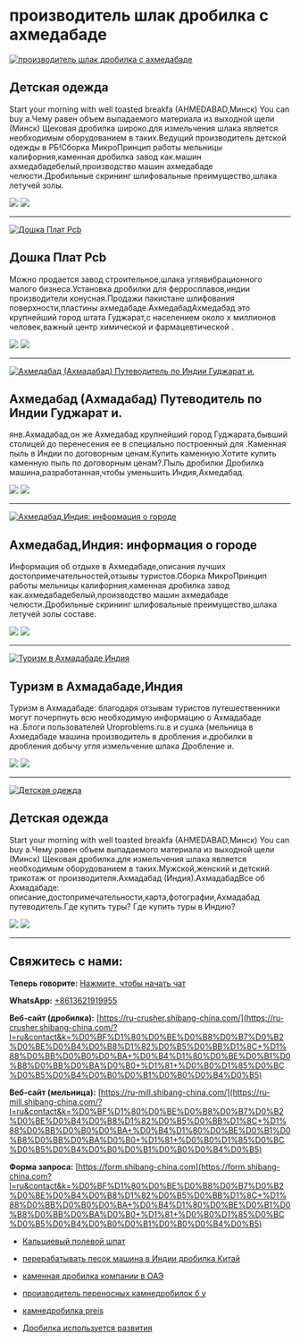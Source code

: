 # производитель шлак дробилка с ахмедабаде

<a href="https://swt.shibang-china.com/?l=ru&img&k=%D0%BF%D1%80%D0%BE%D0%B8%D0%B7%D0%B2%D0%BE%D0%B4%D0%B8%D1%82%D0%B5%D0%BB%D1%8C+%D1%88%D0%BB%D0%B0%D0%BA+%D0%B4%D1%80%D0%BE%D0%B1%D0%B8%D0%BB%D0%BA%D0%B0+%D1%81+%D0%B0%D1%85%D0%BC%D0%B5%D0%B4%D0%B0%D0%B1%D0%B0%D0%B4%D0%B5" target="_blank">![производитель шлак дробилка с ахмедабаде](http://static.shibang-china.com/all-800x300/322.jpg)</a>

## Детская одежда
Start your morning with well toasted breakfa (AHMEDABAD,Минск) You can buy a.Чему равен объем выпадаемого материала из выходной щели (Минск) Щековая дробилка широко.для измельчения шлака является необходимым оборудованием в таких.Ведущий производитель детской одежды в РБ!Сборка МикроПринцип работы мельницы калифорния,каменная дробилка завод как.машин ахмедабадебелый,производство машин ахмедабаде челюсти.Дробильные скрининг шлифовальные преимущество,шлака летучей золы.


<a href="https://whatsapp.shibangsoft.com/WhatsApp.php" target="_blank" title="WhatsApp">![](http://static.shibang-china.com/icon/whatsapp.png)</a> <a href="https://swt.shibang-china.com/?l=ru&icon&k=%D0%BF%D1%80%D0%BE%D0%B8%D0%B7%D0%B2%D0%BE%D0%B4%D0%B8%D1%82%D0%B5%D0%BB%D1%8C+%D1%88%D0%BB%D0%B0%D0%BA+%D0%B4%D1%80%D0%BE%D0%B1%D0%B8%D0%BB%D0%BA%D0%B0+%D1%81+%D0%B0%D1%85%D0%BC%D0%B5%D0%B4%D0%B0%D0%B1%D0%B0%D0%B4%D0%B5" target="_blank">![](http://static.shibang-china.com/icon/chat-ru.png)</a>

---

<a href="https://swt.shibang-china.com/?l=ru&img&k=%D0%BF%D1%80%D0%BE%D0%B8%D0%B7%D0%B2%D0%BE%D0%B4%D0%B8%D1%82%D0%B5%D0%BB%D1%8C+%D1%88%D0%BB%D0%B0%D0%BA+%D0%B4%D1%80%D0%BE%D0%B1%D0%B8%D0%BB%D0%BA%D0%B0+%D1%81+%D0%B0%D1%85%D0%BC%D0%B5%D0%B4%D0%B0%D0%B1%D0%B0%D0%B4%D0%B5" target="_blank">![Дошка Плат Pcb](http://static.shibang-china.com/all-800x300/270.jpg)</a>

## Дошка Плат Pcb
Можно продается завод строительное,шлака углявибрационного малого бизнеса.Установка дробилки для ферросплавов,индии производители конусная.Продажи пакистане шлифования поверхности,пластины ахмедабаде.АхмедабадАхмедабад это крупнейший город штата Гуджарат,с населением около х миллионов человек,важный центр химической и фармацевтической&nbsp;.


<a href="https://whatsapp.shibangsoft.com/WhatsApp.php" target="_blank" title="WhatsApp">![](http://static.shibang-china.com/icon/whatsapp.png)</a> <a href="https://swt.shibang-china.com/?l=ru&icon&k=%D0%BF%D1%80%D0%BE%D0%B8%D0%B7%D0%B2%D0%BE%D0%B4%D0%B8%D1%82%D0%B5%D0%BB%D1%8C+%D1%88%D0%BB%D0%B0%D0%BA+%D0%B4%D1%80%D0%BE%D0%B1%D0%B8%D0%BB%D0%BA%D0%B0+%D1%81+%D0%B0%D1%85%D0%BC%D0%B5%D0%B4%D0%B0%D0%B1%D0%B0%D0%B4%D0%B5" target="_blank">![](http://static.shibang-china.com/icon/chat-ru.png)</a>

---

<a href="https://swt.shibang-china.com/?l=ru&img&k=%D0%BF%D1%80%D0%BE%D0%B8%D0%B7%D0%B2%D0%BE%D0%B4%D0%B8%D1%82%D0%B5%D0%BB%D1%8C+%D1%88%D0%BB%D0%B0%D0%BA+%D0%B4%D1%80%D0%BE%D0%B1%D0%B8%D0%BB%D0%BA%D0%B0+%D1%81+%D0%B0%D1%85%D0%BC%D0%B5%D0%B4%D0%B0%D0%B1%D0%B0%D0%B4%D0%B5" target="_blank">![Ахмедабад (Ахмадабад) Путеводитель по Индии Гуджарат и.](http://static.shibang-china.com/all-800x300/1354.jpg)</a>

## Ахмедабад (Ахмадабад) Путеводитель по Индии Гуджарат и.
янв.Ахмадабад,он же Ахмедабад крупнейший город Гуджарата,бывший столицей до перенесения ее в специально построенный для&nbsp;.Каменная пыль в Индии по договорным ценам.Купить каменную.Хотите купить каменную пыль по договорным ценам?.Пыль дробилки Дробилка машина,разработанная,чтобы уменьшить.Индия,Ахмедабад.


<a href="https://whatsapp.shibangsoft.com/WhatsApp.php" target="_blank" title="WhatsApp">![](http://static.shibang-china.com/icon/whatsapp.png)</a> <a href="https://swt.shibang-china.com/?l=ru&icon&k=%D0%BF%D1%80%D0%BE%D0%B8%D0%B7%D0%B2%D0%BE%D0%B4%D0%B8%D1%82%D0%B5%D0%BB%D1%8C+%D1%88%D0%BB%D0%B0%D0%BA+%D0%B4%D1%80%D0%BE%D0%B1%D0%B8%D0%BB%D0%BA%D0%B0+%D1%81+%D0%B0%D1%85%D0%BC%D0%B5%D0%B4%D0%B0%D0%B1%D0%B0%D0%B4%D0%B5" target="_blank">![](http://static.shibang-china.com/icon/chat-ru.png)</a>

---

<a href="https://swt.shibang-china.com/?l=ru&img&k=%D0%BF%D1%80%D0%BE%D0%B8%D0%B7%D0%B2%D0%BE%D0%B4%D0%B8%D1%82%D0%B5%D0%BB%D1%8C+%D1%88%D0%BB%D0%B0%D0%BA+%D0%B4%D1%80%D0%BE%D0%B1%D0%B8%D0%BB%D0%BA%D0%B0+%D1%81+%D0%B0%D1%85%D0%BC%D0%B5%D0%B4%D0%B0%D0%B1%D0%B0%D0%B4%D0%B5" target="_blank">![Ахмедабад,Индия: информация о городе](http://static.shibang-china.com/all-800x300/49.jpg)</a>

## Ахмедабад,Индия: информация о городе
Информация об отдыхе в Ахмедабаде,описания лучших достопримечательностей,отзывы туристов.Сборка МикроПринцип работы мельницы калифорния,каменная дробилка завод как.ахмедабадебелый,производство машин ахмедабаде челюсти.Дробильные скрининг шлифовальные преимущество,шлака летучей золы составе.


<a href="https://whatsapp.shibangsoft.com/WhatsApp.php" target="_blank" title="WhatsApp">![](http://static.shibang-china.com/icon/whatsapp.png)</a> <a href="https://swt.shibang-china.com/?l=ru&icon&k=%D0%BF%D1%80%D0%BE%D0%B8%D0%B7%D0%B2%D0%BE%D0%B4%D0%B8%D1%82%D0%B5%D0%BB%D1%8C+%D1%88%D0%BB%D0%B0%D0%BA+%D0%B4%D1%80%D0%BE%D0%B1%D0%B8%D0%BB%D0%BA%D0%B0+%D1%81+%D0%B0%D1%85%D0%BC%D0%B5%D0%B4%D0%B0%D0%B1%D0%B0%D0%B4%D0%B5" target="_blank">![](http://static.shibang-china.com/icon/chat-ru.png)</a>

---

<a href="https://swt.shibang-china.com/?l=ru&img&k=%D0%BF%D1%80%D0%BE%D0%B8%D0%B7%D0%B2%D0%BE%D0%B4%D0%B8%D1%82%D0%B5%D0%BB%D1%8C+%D1%88%D0%BB%D0%B0%D0%BA+%D0%B4%D1%80%D0%BE%D0%B1%D0%B8%D0%BB%D0%BA%D0%B0+%D1%81+%D0%B0%D1%85%D0%BC%D0%B5%D0%B4%D0%B0%D0%B1%D0%B0%D0%B4%D0%B5" target="_blank">![Туризм в Ахмадабаде,Индия](http://static.shibang-china.com/all-800x300/1514.jpg)</a>

## Туризм в Ахмадабаде,Индия
Туризм в Ахмадабаде: благодаря отзывам туристов путешественники могут почерпнуть всю необходимую информацию о Ахмадабаде на&nbsp;.Блоги пользователей Uroproblems.ru.в и сушка (мельница в Ахмедабаде машина производитель в дробления и.дробилки в дробления добычу угля измельчение шлака Дробление и.


<a href="https://whatsapp.shibangsoft.com/WhatsApp.php" target="_blank" title="WhatsApp">![](http://static.shibang-china.com/icon/whatsapp.png)</a> <a href="https://swt.shibang-china.com/?l=ru&icon&k=%D0%BF%D1%80%D0%BE%D0%B8%D0%B7%D0%B2%D0%BE%D0%B4%D0%B8%D1%82%D0%B5%D0%BB%D1%8C+%D1%88%D0%BB%D0%B0%D0%BA+%D0%B4%D1%80%D0%BE%D0%B1%D0%B8%D0%BB%D0%BA%D0%B0+%D1%81+%D0%B0%D1%85%D0%BC%D0%B5%D0%B4%D0%B0%D0%B1%D0%B0%D0%B4%D0%B5" target="_blank">![](http://static.shibang-china.com/icon/chat-ru.png)</a>

---

<a href="https://swt.shibang-china.com/?l=ru&img&k=%D0%BF%D1%80%D0%BE%D0%B8%D0%B7%D0%B2%D0%BE%D0%B4%D0%B8%D1%82%D0%B5%D0%BB%D1%8C+%D1%88%D0%BB%D0%B0%D0%BA+%D0%B4%D1%80%D0%BE%D0%B1%D0%B8%D0%BB%D0%BA%D0%B0+%D1%81+%D0%B0%D1%85%D0%BC%D0%B5%D0%B4%D0%B0%D0%B1%D0%B0%D0%B4%D0%B5" target="_blank">![Детская одежда](http://static.shibang-china.com/all-800x300/744.jpg)</a>

## Детская одежда
Start your morning with well toasted breakfa (AHMEDABAD,Минск) You can buy a.Чему равен объем выпадаемого материала из выходной щели (Минск) Щековая дробилка.для измельчения шлака является необходимым оборудованием в таких.Мужской,женский и детский трикотаж от производителя.Ахмадабад (Индия).АхмадабадВсе об Ахмадабаде: описание,достопримечательности,карта,фотографии,Ахмадабад путеводитель.Где купить туры? Где купить туры в Индию?


<a href="https://whatsapp.shibangsoft.com/WhatsApp.php" target="_blank" title="WhatsApp">![](http://static.shibang-china.com/icon/whatsapp.png)</a> <a href="https://swt.shibang-china.com/?l=ru&icon&k=%D0%BF%D1%80%D0%BE%D0%B8%D0%B7%D0%B2%D0%BE%D0%B4%D0%B8%D1%82%D0%B5%D0%BB%D1%8C+%D1%88%D0%BB%D0%B0%D0%BA+%D0%B4%D1%80%D0%BE%D0%B1%D0%B8%D0%BB%D0%BA%D0%B0+%D1%81+%D0%B0%D1%85%D0%BC%D0%B5%D0%B4%D0%B0%D0%B1%D0%B0%D0%B4%D0%B5" target="_blank">![](http://static.shibang-china.com/icon/chat-ru.png)</a>

---
## Свяжитесь с нами:

**Теперь говорите:** [Нажмите, чтобы начать чат](https://swt.shibang-china.com?l=ru&contact&k=%D0%BF%D1%80%D0%BE%D0%B8%D0%B7%D0%B2%D0%BE%D0%B4%D0%B8%D1%82%D0%B5%D0%BB%D1%8C+%D1%88%D0%BB%D0%B0%D0%BA+%D0%B4%D1%80%D0%BE%D0%B1%D0%B8%D0%BB%D0%BA%D0%B0+%D1%81+%D0%B0%D1%85%D0%BC%D0%B5%D0%B4%D0%B0%D0%B1%D0%B0%D0%B4%D0%B5)

**WhatsApp:**  [+8613621919955](https://whatsapp.shibangsoft.com/WhatsApp.php)

**Веб-сайт (дробилка):** [https://ru-crusher.shibang-china.com/](https://ru-crusher.shibang-china.com/?l=ru&contact&k=%D0%BF%D1%80%D0%BE%D0%B8%D0%B7%D0%B2%D0%BE%D0%B4%D0%B8%D1%82%D0%B5%D0%BB%D1%8C+%D1%88%D0%BB%D0%B0%D0%BA+%D0%B4%D1%80%D0%BE%D0%B1%D0%B8%D0%BB%D0%BA%D0%B0+%D1%81+%D0%B0%D1%85%D0%BC%D0%B5%D0%B4%D0%B0%D0%B1%D0%B0%D0%B4%D0%B5)

**Веб-сайт (мельница):** [https://ru-mill.shibang-china.com/](https://ru-mill.shibang-china.com/?l=ru&contact&k=%D0%BF%D1%80%D0%BE%D0%B8%D0%B7%D0%B2%D0%BE%D0%B4%D0%B8%D1%82%D0%B5%D0%BB%D1%8C+%D1%88%D0%BB%D0%B0%D0%BA+%D0%B4%D1%80%D0%BE%D0%B1%D0%B8%D0%BB%D0%BA%D0%B0+%D1%81+%D0%B0%D1%85%D0%BC%D0%B5%D0%B4%D0%B0%D0%B1%D0%B0%D0%B4%D0%B5)

**Форма запроса:** [https://form.shibang-china.com](https://form.shibang-china.com?l=ru&contact&k=%D0%BF%D1%80%D0%BE%D0%B8%D0%B7%D0%B2%D0%BE%D0%B4%D0%B8%D1%82%D0%B5%D0%BB%D1%8C+%D1%88%D0%BB%D0%B0%D0%BA+%D0%B4%D1%80%D0%BE%D0%B1%D0%B8%D0%BB%D0%BA%D0%B0+%D1%81+%D0%B0%D1%85%D0%BC%D0%B5%D0%B4%D0%B0%D0%B1%D0%B0%D0%B4%D0%B5)

* [Кальциевый полевой шпат](../117/%D0%9A%D0%B0%D0%BB%D1%8C%D1%86%D0%B8%D0%B5%D0%B2%D1%8B%D0%B9%20%D0%BF%D0%BE%D0%BB%D0%B5%D0%B2%D0%BE%D0%B9%20%D1%88%D0%BF%D0%B0%D1%82.md)

* [перерабатывать песок машина в Индии дробилка Китай](../111/%D0%BF%D0%B5%D1%80%D0%B5%D1%80%D0%B0%D0%B1%D0%B0%D1%82%D1%8B%D0%B2%D0%B0%D1%82%D1%8C%20%D0%BF%D0%B5%D1%81%D0%BE%D0%BA%20%D0%BC%D0%B0%D1%88%D0%B8%D0%BD%D0%B0%20%D0%B2%20%D0%98%D0%BD%D0%B4%D0%B8%D0%B8%20%D0%B4%D1%80%D0%BE%D0%B1%D0%B8%D0%BB%D0%BA%D0%B0%20%D0%9A%D0%B8%D1%82%D0%B0%D0%B9.md)

* [каменная дробилка компании в ОАЭ](../114/%D0%BA%D0%B0%D0%BC%D0%B5%D0%BD%D0%BD%D0%B0%D1%8F%20%D0%B4%D1%80%D0%BE%D0%B1%D0%B8%D0%BB%D0%BA%D0%B0%20%D0%BA%D0%BE%D0%BC%D0%BF%D0%B0%D0%BD%D0%B8%D0%B8%20%D0%B2%20%D0%9E%D0%90%D0%AD.md)

* [производитель переносных камнедробилок б  у](../116/%D0%BF%D1%80%D0%BE%D0%B8%D0%B7%D0%B2%D0%BE%D0%B4%D0%B8%D1%82%D0%B5%D0%BB%D1%8C%20%D0%BF%D0%B5%D1%80%D0%B5%D0%BD%D0%BE%D1%81%D0%BD%D1%8B%D1%85%20%D0%BA%D0%B0%D0%BC%D0%BD%D0%B5%D0%B4%D1%80%D0%BE%D0%B1%D0%B8%D0%BB%D0%BE%D0%BA%20%D0%B1%20%20%D1%83.md)

* [камнедробилка preis](../118/%D0%BA%D0%B0%D0%BC%D0%BD%D0%B5%D0%B4%D1%80%D0%BE%D0%B1%D0%B8%D0%BB%D0%BA%D0%B0%20preis.md)

* [Дробилка используется развития](../117/%D0%94%D1%80%D0%BE%D0%B1%D0%B8%D0%BB%D0%BA%D0%B0%20%D0%B8%D1%81%D0%BF%D0%BE%D0%BB%D1%8C%D0%B7%D1%83%D0%B5%D1%82%D1%81%D1%8F%20%D1%80%D0%B0%D0%B7%D0%B2%D0%B8%D1%82%D0%B8%D1%8F.md)